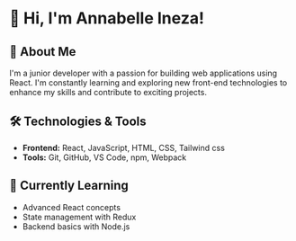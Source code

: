 # 👋 Hi, I'm Annabelle Ineza!

## 🚀 About Me
I'm a junior developer with a passion for building web applications using React. I'm constantly learning and exploring new front-end technologies to enhance my skills and contribute to exciting projects.

## 🛠️ Technologies & Tools
- **Frontend:** React, JavaScript, HTML, CSS, Tailwind css
- **Tools:** Git, GitHub, VS Code, npm, Webpack

## 🌱 Currently Learning
- Advanced React concepts
- State management with Redux
- Backend basics with Node.js
<!---
aimee-annabelle/aimee-annabelle is a ✨ special ✨ repository because its `README.md` (this file) appears on your GitHub profile.
You can click the Preview link to take a look at your changes.
--->
